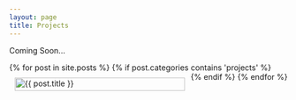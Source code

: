 ```yaml
---
layout: page
title: Projects
---
```


Coming Soon...

<style>
ul {
  display: flex;
  flex-wrap: wrap; /* Allows items to wrap onto the next line */
  padding: 0; /* Removes padding */
  margin: 0; /* Removes margin */
  list-style-type: none; /* Removes bullet points */
}

.project-item {
  flex: 1 1 300px; /* Flex-grow, flex-shrink, and flex-basis */
  margin: 10px; /* Spacing between items */
  box-sizing: border-box; /* Includes padding and border in the element's total width and height */
  position: relative;
  overflow: hidden; /* Ensures nothing spills out of the container */
}

.project-item img {
  width: 100%;
  height: auto; /* Maintain aspect ratio */
  transition: filter 0.3s;
}

.project-item:hover img {
  filter: grayscale(50%); /* Gray out the image */
}

.project-title {
  position: absolute;
  width: 100%;
  bottom: 0;
  left: 0;
  background-color: rgba(0, 0, 0, 0.5); /* Semi-transparent black background */
  color: white;
  text-align: center;
  padding: 10px 0; /* Padding for better visual */
  visibility: hidden;
  opacity: 0;
  transition: opacity 0.3s, visibility 0.3s;
}

.project-item:hover .project-title {
  visibility: visible;
  opacity: 1;
}
</style>

<ul>
  {% for post in site.posts %}
    {% if post.categories contains 'projects' %}
      <li class="project-item">
        <a href="{{ post.url | relative_url }}">
          <img src="{{ post.image | relative_url }}" alt="{{ post.title }}">
          <div class="project-title">{{ post.title }}</div>
        </a>
      </li>
    {% endif %}
  {% endfor %}
</ul>
